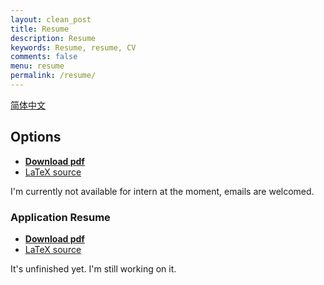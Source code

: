 ```yaml
---
layout: clean_post
title: Resume
description: Resume
keywords: Resume, resume, CV
comments: false
menu: resume
permalink: /resume/
---
```


[简体中文](../resume-cn/)

## Options

+ [__Download pdf__](https://raw.githubusercontent.com/ice1000/resume/master/resume.pdf)
+ [LaTeX source](https://raw.githubusercontent.com/ice1000/resume/master/resume.tex)

I'm currently not available for intern at the moment, emails are welcomed.

### Application Resume

+ [__Download pdf__](https://raw.githubusercontent.com/ice1000/resume/master/resume-ap.pdf)
+ [LaTeX source](https://raw.githubusercontent.com/ice1000/resume/master/resume-ap.tex)

It's unfinished yet. I'm still working on it.
